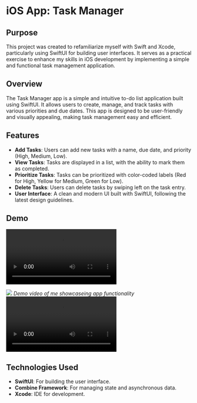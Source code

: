 # iOS App: Task Manager

## Purpose

This project was created to refamiliarize myself with Swift and Xcode, particularly using SwiftUI for building user interfaces. It serves as a practical exercise to enhance my skills in iOS development by implementing a simple and functional task management application.

## Overview

The Task Manager app is a simple and intuitive to-do list application built using SwiftUI. It allows users to create, manage, and track tasks with various priorities and due dates. This app is designed to be user-friendly and visually appealing, making task management easy and efficient.

## Features

- **Add Tasks**: Users can add new tasks with a name, due date, and priority (High, Medium, Low).
- **View Tasks**: Tasks are displayed in a list, with the ability to mark them as completed.
- **Prioritize Tasks**: Tasks can be prioritized with color-coded labels (Red for High, Yellow for Medium, Green for Low).
- **Delete Tasks**: Users can delete tasks by swiping left on the task entry.
- **User Interface**: A clean and modern UI built with SwiftUI, following the latest design guidelines.

## Demo

![Task Manager Demo](demo/TaskManagerAppDemo.mp4)


![](https://github.com/sahildadhwal/iOSTaskManagerApp/tree/main/demo/TaskManagerAppDemo.gif)
*Demo video of me showcaseing app functionality*
![](https://github.com/sahildadhwal/iOSTaskManagerApp/tree/main/demo/TaskManagerAppDemo.mp4)

## Technologies Used

- **SwiftUI**: For building the user interface.
- **Combine Framework**: For managing state and asynchronous data.
- **Xcode**: IDE for development.


